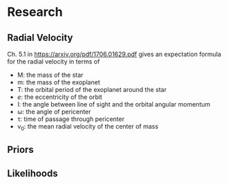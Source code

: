 # Research

## Radial Velocity

Ch. 5.1 in https://arxiv.org/pdf/1706.01629.pdf gives an expectation formula for the radial velocity in terms of 
* M: the mass of the star
* m: the mass of the exoplanet
* T: the orbital period of the exoplanet around the star
* _e_: the eccentricity of the orbit
* I: the angle between line of sight and the orbital angular momentum
* &omega;: the angle of pericenter
* &tau;: time of passage through pericenter
* v<sub>0</sub>: the mean radial velocity of the center of mass

## Priors

## Likelihoods
